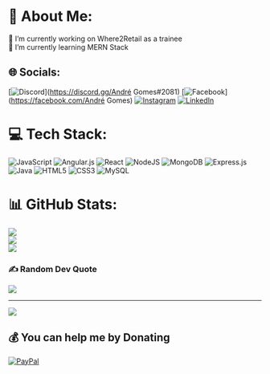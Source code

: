 # 💫 About Me:
🔭 I’m currently working on Where2Retail as a trainee<br>🌱 I’m currently learning MERN Stack


## 🌐 Socials:
[![Discord](https://img.shields.io/badge/Discord-%237289DA.svg?logo=discord&logoColor=white)](https://discord.gg/André Gomes#2081) [![Facebook](https://img.shields.io/badge/Facebook-%231877F2.svg?logo=Facebook&logoColor=white)](https://facebook.com/André Gomes) [![Instagram](https://img.shields.io/badge/Instagram-%23E4405F.svg?logo=Instagram&logoColor=white)](https://instagram.com/andre34gomes) [![LinkedIn](https://img.shields.io/badge/LinkedIn-%230077B5.svg?logo=linkedin&logoColor=white)](https://linkedin.com/in/andre34gomes) 

# 💻 Tech Stack:
![JavaScript](https://img.shields.io/badge/javascript-%23323330.svg?style=for-the-badge&logo=javascript&logoColor=%23F7DF1E) ![Angular.js](https://img.shields.io/badge/angular.js-%23E23237.svg?style=for-the-badge&logo=angularjs&logoColor=white) ![React](https://img.shields.io/badge/react-%2320232a.svg?style=for-the-badge&logo=react&logoColor=%2361DAFB) ![NodeJS](https://img.shields.io/badge/node.js-6DA55F?style=for-the-badge&logo=node.js&logoColor=white) ![MongoDB](https://img.shields.io/badge/MongoDB-%234ea94b.svg?style=for-the-badge&logo=mongodb&logoColor=white) ![Express.js](https://img.shields.io/badge/express.js-%23404d59.svg?style=for-the-badge&logo=express&logoColor=%2361DAFB) ![Java](https://img.shields.io/badge/java-%23ED8B00.svg?style=for-the-badge&logo=java&logoColor=white) ![HTML5](https://img.shields.io/badge/html5-%23E34F26.svg?style=for-the-badge&logo=html5&logoColor=white) ![CSS3](https://img.shields.io/badge/css3-%231572B6.svg?style=for-the-badge&logo=css3&logoColor=white) ![MySQL](https://img.shields.io/badge/mysql-%2300f.svg?style=for-the-badge&logo=mysql&logoColor=white)
# 📊 GitHub Stats:
![](https://github-readme-stats.vercel.app/api?username=andre34gomes&theme=dark&hide_border=false&include_all_commits=false&count_private=false)<br/>
![](https://github-readme-streak-stats.herokuapp.com/?user=andre34gomes&theme=dark&hide_border=false)<br/>
![](https://github-readme-stats.vercel.app/api/top-langs/?username=andre34gomes&theme=dark&hide_border=false&include_all_commits=false&count_private=false&layout=compact)

### ✍️ Random Dev Quote
![](https://quotes-github-readme.vercel.app/api?type=horizontal&theme=radical)

---
[![](https://visitcount.itsvg.in/api?id=andre34gomes&icon=0&color=0)](https://visitcount.itsvg.in)

  ## 💰 You can help me by Donating
  [![PayPal](https://img.shields.io/badge/PayPal-00457C?style=for-the-badge&logo=paypal&logoColor=white)](https://paypal.me/AndreEBSGomes) 

  
<!-- Proudly created with GPRM ( https://gprm.itsvg.in ) -->
